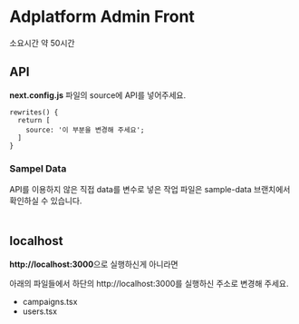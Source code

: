 # Adplatform Admin Front

소요시간 약 50시간
　   

## API

**next.config.js** 파일의 source에 API를 넣어주세요.

```
rewrites() {
  return [
    source: '이 부분을 변경해 주세요';
  ]
}
```
### Sampel Data
API를 이용하지 않은 직접 data를 변수로 넣은 작업 파일은 sample-data 브랜치에서 확인하실 수 있습니다.  
　   

## localhost

**http://localhost:3000**으로 실행하신게 아니라면

아래의 파일들에서 하단의 http://localhost:3000를 실행하신 주소로 변경해 주세요.

- campaigns.tsx
- users.tsx
